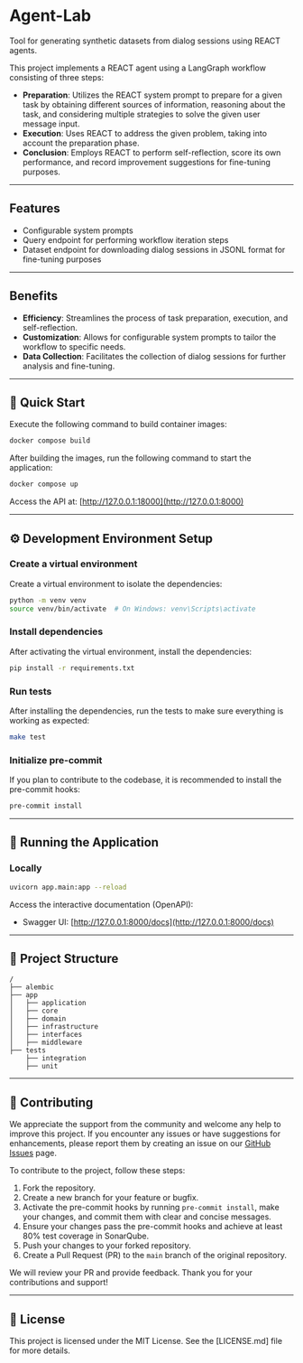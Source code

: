 # Agent-Lab

Tool for generating synthetic datasets from dialog sessions using REACT agents.

This project implements a REACT agent using a LangGraph workflow consisting of three steps:

- **Preparation**: Utilizes the REACT system prompt to prepare for a given task by obtaining different sources of information, reasoning about the task, and considering multiple strategies to solve the given user message input.
- **Execution**: Uses REACT to address the given problem, taking into account the preparation phase.
- **Conclusion**: Employs REACT to perform self-reflection, score its own performance, and record improvement suggestions for fine-tuning purposes.

---

## Features

- Configurable system prompts
- Query endpoint for performing workflow iteration steps
- Dataset endpoint for downloading dialog sessions in JSONL format for fine-tuning purposes

---

## Benefits

- **Efficiency**: Streamlines the process of task preparation, execution, and self-reflection.
- **Customization**: Allows for configurable system prompts to tailor the workflow to specific needs.
- **Data Collection**: Facilitates the collection of dialog sessions for further analysis and fine-tuning.


---

## 🚀 Quick Start

Execute the following command to build container images:

```bash
docker compose build
```

After building the images, run the following command to start the application:

```bash
docker compose up
```

Access the API at: [http://127.0.0.1:18000](http://127.0.0.1:8000)

---

## ⚙️ Development Environment Setup

### Create a virtual environment

Create a virtual environment to isolate the dependencies:

```bash
python -m venv venv
source venv/bin/activate  # On Windows: venv\Scripts\activate
```

### Install dependencies

After activating the virtual environment, install the dependencies:

```bash
pip install -r requirements.txt
```

### Run tests

After installing the dependencies, run the tests to make sure everything is working as expected:

```bash
make test
```

### Initialize pre-commit

If you plan to contribute to the codebase, it is recommended to install the pre-commit hooks:

```bash
pre-commit install
```

---

## 🏃 Running the Application

### Locally

```bash
uvicorn app.main:app --reload
```

Access the interactive documentation (OpenAPI):

- Swagger UI: [http://127.0.0.1:8000/docs](http://127.0.0.1:8000/docs)

---

## 📂 Project Structure

```plaintext
/
├── alembic
├── app
│   ├── application
│   ├── core
│   ├── domain
│   ├── infrastructure
│   ├── interfaces
│   ├── middleware
├── tests
    ├── integration
    ├── unit
```

---

## 🤝 Contributing

We appreciate the support from the community and welcome any help to improve this project. If you encounter any issues or have suggestions for enhancements, please report them by creating an issue on our [GitHub Issues](https://github.com/bsantanna/agent-lab/issues) page.

To contribute to the project, follow these steps:

1. Fork the repository.
2. Create a new branch for your feature or bugfix.
3. Activate the pre-commit hooks by running `pre-commit install`, make your changes, and commit them with clear and concise messages.
4. Ensure your changes pass the pre-commit hooks and achieve at least 80% test coverage in SonarQube.
5. Push your changes to your forked repository.
6. Create a Pull Request (PR) to the `main` branch of the original repository.

We will review your PR and provide feedback. Thank you for your contributions and support!


---

## 📜 License

This project is licensed under the MIT License. See the [LICENSE.md] file for more details.
